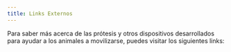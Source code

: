 ```yaml
---
title: Links Externos
---
```


Para saber más acerca de las prótesis y otros dispositivos desarrollados para ayudar a los animales a movilizarse, puedes visitar los siguientes links:


